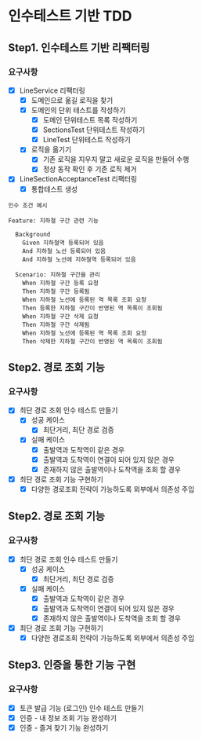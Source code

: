 # 인수테스트 기반 TDD

## Step1. 인수테스트 기반 리팩터링

### 요구사항

- [x] LineService 리팩터링 
  - [x] 도메인으로 옮길 로직을 찾기
  - [x] 도메인의 단위 테스트를 작성하기
    - [x] 도메인 단위테스트 목록 작성하기
    - [x] SectionsTest 단위테스트 작성하기
    - [x] LineTest 단위테스트 작성하기
  - [x] 로직을 옮기기
    - [x] 기존 로직을 지우지 말고 새로운 로직을 만들어 수행
    - [x] 정상 동작 확인 후 기존 로직 제거
- [x] LineSectionAcceptanceTest 리팩터링
  - [x] 통합테스트 생성

```
인수 조건 예시

Feature: 지하철 구간 관련 기능

  Background 
    Given 지하철역 등록되어 있음
    And 지하철 노선 등록되어 있음
    And 지하철 노선에 지하철역 등록되어 있음

  Scenario: 지하철 구간을 관리
    When 지하철 구간 등록 요청
    Then 지하철 구간 등록됨
    When 지하철 노선에 등록된 역 목록 조회 요청
    Then 등록한 지하철 구간이 반영된 역 목록이 조회됨
    When 지하철 구간 삭제 요청
    Then 지하철 구간 삭제됨
    When 지하철 노선에 등록된 역 목록 조회 요청
    Then 삭제한 지하철 구간이 반영된 역 목록이 조회됨

```

## Step2. 경로 조회 기능

### 요구사항

- [x] 최단 경로 조회 인수 테스트 만들기
  - [x] 성공 케이스
    - [x] 최단거리, 최단 경로 검증
  - [x] 실패 케이스
    - [x] 출발역과 도착역이 같은 경우
    - [x] 출발역과 도착역이 연결이 되어 있지 않은 경우
    - [x] 존재하지 않은 출발역이나 도착역을 조회 할 경우
- [x] 최단 경로 조회 기능 구현하기
  - [x] 다양한 경로조회 전략이 가능하도록 외부에서 의존성 주입

## Step2. 경로 조회 기능

### 요구사항

- [x] 최단 경로 조회 인수 테스트 만들기
  - [x] 성공 케이스
    - [x] 최단거리, 최단 경로 검증
  - [x] 실패 케이스
    - [x] 출발역과 도착역이 같은 경우
    - [x] 출발역과 도착역이 연결이 되어 있지 않은 경우
    - [x] 존재하지 않은 출발역이나 도착역을 조회 할 경우
- [x] 최단 경로 조회 기능 구현하기
  - [x] 다양한 경로조회 전략이 가능하도록 외부에서 의존성 주입

## Step3. 인증을 통한 기능 구현

### 요구사항

-[x] 토큰 발급 기능 (로그인) 인수 테스트 만들기
-[x] 인증 - 내 정보 조회 기능 완성하기
-[x] 인증 - 즐겨 찾기 기능 완성하기